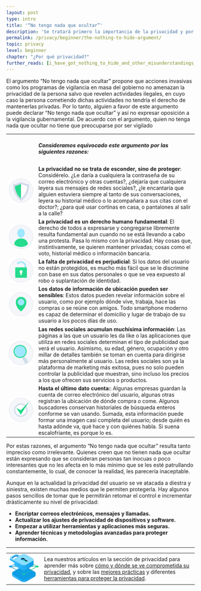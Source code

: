 ```yaml
---
layout: post
type: intro
title: '“No tengo nada que ocultar”'
description: 'Se tratará primero la importancia de la privacidad y por qué son falaces declaraciones del tipo “No tengo nada que ocultar”.'
permalink: /privacy/beginner/the-nothing-to-hide-argument/
topic: privacy
level: beginner
chapter: "¿Por qué privacidad?"
further_reads: [i_have_got_nothing_to_hide_and_other_misunderstandings_of_privacy, im_not_an_international_drug_dealer]
---
```


El argumento “No tengo nada que ocultar” propone que acciones invasivas como los programas de vigilancia en masa del gobierno no amenazan la privacidad de la persona salvo que revelen actividades ilegales, en cuyo caso la persona cometiendo dichas actividades no tendría el derecho de mantenerlas privadas. Por lo tanto, alguien a favor de este argumento puede declarar “No tengo nada que ocultar” y así no expresar oposición a la vigilancia gubernamental. De acuerdo con el argumento, quien no tenga nada que ocultar no tiene que preocuparse por ser vigilado

<table class="table table-borderless mb-4">
    <tbody>
    <tr>
        <td style="width: 65px;"></td>
        <td>
            <h5>Consideramos equivocado este argumento por las siguientes razones:</h5>
        </td>
    </tr>
    <tr>
        <td><img src="/assets/post_files/privacy/beginner/the-nothing-to-hide-argument/prot.svg" alt="La privacidad no se trata de esconder, sino de proteger"></td>
        <td>
            <strong>La privacidad no se trata de esconder, sino de proteger</strong>: Considérelo. ¿Le daría a cualquiera la contraseña de su correo electrónico y otras cuentas?, ¿dejaría que cualquiera leyera sus mensajes de redes sociales?, ¿le encantaría que alguien estuviera siempre al tanto de sus conversaciones, leyera su historial médico o lo acompañara a sus citas con el doctor?; ¿para qué usar cortinas en casa, o pantalones al salir a la calle?
        </td>
    </tr>
    <tr>
        <td><img src="/assets/post_files/privacy/beginner/the-nothing-to-hide-argument/user.svg" alt="La privacidad es un derecho humano fundamental"></td>
        <td>
            <strong>La privacidad es un derecho humano fundamental</strong>: El derecho de todos a expresarse y congregarse libremente resulta fundamental aun cuando no se está llevando a cabo una protesta. Pasa lo mismo con la privacidad. Hay cosas que, instintivamente, se quieren mantener privadas; cosas como el voto, historial médico o información bancaria.
        </td>
    </tr>
    <tr>
        <td><img src="/assets/post_files/privacy/beginner/the-nothing-to-hide-argument/lock.svg" alt="La falta de privacidad es perjudicial"></td>
        <td>
            <strong>La falta de privacidad es perjudicial</strong>: Si los datos del usuario no están protegidos, es mucho más fácil que se le discrimine con base en sus datos personales o que se vea expuesto al robo o suplantación de identidad.
        </td>
    </tr>
    <tr>
        <td><img src="/assets/post_files/privacy/beginner/the-nothing-to-hide-argument/loc.svg" alt="Los datos de información de ubicación pueden ser sensibles"></td>
        <td>
            <strong>Los datos de información de ubicación pueden ser sensibles</strong>: Estos datos pueden revelar información sobre el usuario, como por ejemplo dónde vive, trabaja, hace las compras o se reúne con amigos. Todo smartphone moderno es capaz de determinar el domicilio y lugar de trabajo de su usuario a los pocos días de uso.
        </td>
    </tr>
    <tr>
        <td><img src="/assets/post_files/privacy/beginner/the-nothing-to-hide-argument/find.svg" alt="Las redes sociales acumulan muchísima información"></td>
        <td>
            <strong>Las redes sociales acumulan muchísima información</strong>: Las páginas a las que un usuario les da like o las aplicaciones que utiliza en redes sociales determinan el tipo de publicidad que verá el usuario. Asimismo, su edad, género, ocupación y otro millar de detalles también se toman en cuenta para dirigirse más personalmente al usuario. Las redes sociales son ya la plataforma de marketing más exitosa, pues no solo pueden controlar la publicidad que muestran, sino incluso los precios a los que ofrecen sus servicios o productos.
        </td>
    </tr>
    <tr>
        <td><img src="/assets/post_files/privacy/beginner/the-nothing-to-hide-argument/tick.svg" alt="Hasta el último dato cuenta:"></td>
        <td>
            <strong>Hasta el último dato cuenta:</strong>: Algunas empresas guardan la cuenta de correo electrónico del usuario, algunas otras registran la ubicación de dónde compra o come. Algunos buscadores conservan historiales de búsqueda enteros conforme se van usando. Sumada, esta información puede formar una imagen casi completa del usuario; desde quién es hasta adónde va, qué hace y con quiénes habla. Si suena escalofriante, es porque lo es.
        </td>
    </tr>
    </tbody>
</table>


Por estas razones, el argumento “No tengo nada que ocultar” resulta tanto impreciso como irrelevante. Quienes creen que no tienen nada que ocultar están expresando que se consideran personas tan inocuas o poco interesantes que no les afecta en lo más mínimo que se les esté patrullando constantemente, lo cual, de conocer la realidad, les parecería inaceptable.

Aunque en la actualidad la privacidad del usuario se ve atacada a diestra y siniestra, existen muchas medios que le permiten protegerla. Hay algunos pasos sencillos de tomar que le permitirán retomar el control e incrementar drásticamente su nivel de privacidad:

 - **Encriptar correos electrónicos, mensajes y llamadas.**
 - **Actualizar los ajustes de privacidad de dispositivos y software.**
 - **Empezar a utilizar herramientas y aplicaciones más seguras.**
 - **Aprender técnicas y metodologías avanzadas para proteger información.**

<hr class="mt-5 mb-5">

<table class="table table-borderless">
    <tbody>
    <tr>
        <td style="width: 80px;"><img src="/assets/post_files/privacy/beginner/the-nothing-to-hide-argument/privacy.svg" alt="Privacidad"></td>
        <td>
            Lea nuestros artículos en la sección de privacidad para aprender más sobre <a href="{{ site.baseurl }}{% post_url /privacy/beginner/2023-02-01-your-phone-and-computer %}">cómo y dónde se ve comprometida su privacidad</a>, y sobre las <a href="{{ site.baseurl }}{% post_url /privacy/beginner/2023-03-01-best-practices %}">mejores prácticas</a> y diferentes <a href="{{ site.baseurl }}{% post_url /privacy/beginner/2023-04-01-tools-to-protect-your-privacy %}">herramientas para proteger la privacidad</a>.
        </td>
    </tr>
    </tbody>
</table>


